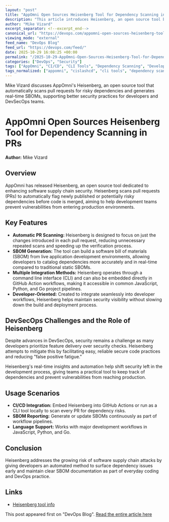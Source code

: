 ```yaml
---
layout: "post"
title: "AppOmni Open Sources Heisenberg Tool for Dependency Scanning in PRs"
description: "This article introduces Heisenberg, an open source tool by AppOmni designed to automatically scan pull requests (PRs) for risky or new dependencies. Heisenberg integrates into CI/CD workflows such as GitHub Actions and supports real-time software bill of materials (SBOM) creation, helping DevSecOps teams and developers enforce secure coding practices by easily identifying problematic dependencies before code merges."
author: "Mike Vizard"
excerpt_separator: <!--excerpt_end-->
canonical_url: "https://devops.com/appomni-open-sources-heisenberg-tool-to-scan-pull-requests-for-dependencies/"
viewing_mode: "external"
feed_name: "DevOps Blog"
feed_url: "https://devops.com/feed/"
date: 2025-10-29 16:08:25 +00:00
permalink: "/2025-10-29-AppOmni-Open-Sources-Heisenberg-Tool-for-Dependency-Scanning-in-PRs.html"
categories: ["DevOps", "Security"]
tags: ["AppOmni", "CI/CD", "CLI Tools", "Dependency Scanning", "Development Best Practices", "DevOps", "DevSecOps", "GitHub Actions", "Go Workflows", "Heisenberg", "JavaScript Workflows", "Open Source Security", "Posts", "Pull Request Security", "Python Workflows", "SBoM", "Secure Coding", "Security", "Social Facebook", "Social LinkedIn", "Social X", "Software Bill Of Materials", "Supply Chain Security"]
tags_normalized: ["appomni", "cislashcd", "cli tools", "dependency scanning", "development best practices", "devops", "devsecops", "github actions", "go workflows", "heisenberg", "javascript workflows", "open source security", "posts", "pull request security", "python workflows", "sbom", "secure coding", "security", "social facebook", "social linkedin", "social x", "software bill of materials", "supply chain security"]
---
```


Mike Vizard discusses AppOmni's Heisenberg, an open source tool that automatically scans pull requests for risky dependencies and generates real-time SBOMs, supporting better security practices for developers and DevSecOps teams.<!--excerpt_end-->

# AppOmni Open Sources Heisenberg Tool for Dependency Scanning in PRs

**Author:** Mike Vizard

## Overview

AppOmni has released Heisenberg, an open source tool dedicated to enhancing software supply chain security. Heisenberg scans pull requests (PRs) to automatically flag newly published or potentially risky dependencies before code is merged, aiming to help development teams prevent vulnerabilities from entering production environments.

## Key Features

- **Automatic PR Scanning:** Heisenberg is designed to focus on just the changes introduced in each pull request, reducing unnecessary repeated scans and speeding up the verification process.
- **SBOM Generation:** The tool can build a software bill of materials (SBOM) from live application development environments, allowing developers to catalog dependencies more accurately and in real-time compared to traditional static SBOMs.
- **Multiple Integration Methods:** Heisenberg operates through a command line interface (CLI) and can also be embedded directly in GitHub Action workflows, making it accessible in common JavaScript, Python, and Go project pipelines.
- **Developer-Oriented:** Created to integrate seamlessly into developer workflows, Heisenberg helps maintain security visibility without slowing down the build and deployment process.

## DevSecOps Challenges and the Role of Heisenberg

Despite advances in DevSecOps, security remains a challenge as many developers prioritize feature delivery over security checks. Heisenberg attempts to mitigate this by facilitating easy, reliable secure code practices and reducing "false positive fatigue."

Heisenberg's real-time insights and automation help shift security left in the development process, giving teams a practical tool to keep track of dependencies and prevent vulnerabilities from reaching production.

## Usage Scenarios

- **CI/CD Integration:** Embed Heisenberg into GitHub Actions or run as a CLI tool locally to scan every PR for dependency risks.
- **SBOM Reporting:** Generate or update SBOMs continuously as part of workflow pipelines.
- **Language Support:** Works with major development workflows in JavaScript, Python, and Go.

## Conclusion

Heisenberg addresses the growing risk of software supply chain attacks by giving developers an automated method to surface dependency issues early and maintain clear SBOM documentation as part of everyday coding and DevOps practice.

## Links

- [Heisenberg tool info](https://appomni.com/ao-labs/secure-pull-requests-heisenberg-open-source-security/)

This post appeared first on "DevOps Blog". [Read the entire article here](https://devops.com/appomni-open-sources-heisenberg-tool-to-scan-pull-requests-for-dependencies/)
